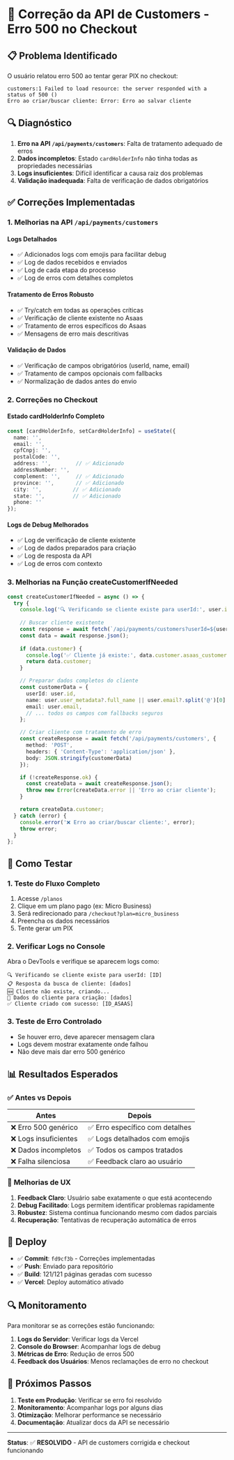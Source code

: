 # 🔧 Correção da API de Customers - Erro 500 no Checkout

## 📋 Problema Identificado

O usuário relatou erro 500 ao tentar gerar PIX no checkout:
```
customers:1 Failed to load resource: the server responded with a status of 500 ()
Erro ao criar/buscar cliente: Error: Erro ao salvar cliente
```

## 🔍 Diagnóstico

1. **Erro na API `/api/payments/customers`**: Falta de tratamento adequado de erros
2. **Dados incompletos**: Estado `cardHolderInfo` não tinha todas as propriedades necessárias
3. **Logs insuficientes**: Difícil identificar a causa raiz dos problemas
4. **Validação inadequada**: Falta de verificação de dados obrigatórios

## ✅ Correções Implementadas

### 1. **Melhorias na API `/api/payments/customers`**

#### **Logs Detalhados**
- ✅ Adicionados logs com emojis para facilitar debug
- ✅ Log de dados recebidos e enviados
- ✅ Log de cada etapa do processo
- ✅ Log de erros com detalhes completos

#### **Tratamento de Erros Robusto**
- ✅ Try/catch em todas as operações críticas
- ✅ Verificação de cliente existente no Asaas
- ✅ Tratamento de erros específicos do Asaas
- ✅ Mensagens de erro mais descritivas

#### **Validação de Dados**
- ✅ Verificação de campos obrigatórios (userId, name, email)
- ✅ Tratamento de campos opcionais com fallbacks
- ✅ Normalização de dados antes do envio

### 2. **Correções no Checkout**

#### **Estado cardHolderInfo Completo**
```typescript
const [cardHolderInfo, setCardHolderInfo] = useState({
  name: '',
  email: '',
  cpfCnpj: '',
  postalCode: '',
  address: '',        // ✅ Adicionado
  addressNumber: '',
  complement: '',     // ✅ Adicionado
  province: '',       // ✅ Adicionado
  city: '',          // ✅ Adicionado
  state: '',         // ✅ Adicionado
  phone: ''
});
```

#### **Logs de Debug Melhorados**
- ✅ Log de verificação de cliente existente
- ✅ Log de dados preparados para criação
- ✅ Log de resposta da API
- ✅ Log de erros com contexto

### 3. **Melhorias na Função createCustomerIfNeeded**

```typescript
const createCustomerIfNeeded = async () => {
  try {
    console.log('🔍 Verificando se cliente existe para userId:', user.id);
    
    // Buscar cliente existente
    const response = await fetch(`/api/payments/customers?userId=${user.id}`);
    const data = await response.json();
    
    if (data.customer) {
      console.log('✅ Cliente já existe:', data.customer.asaas_customer_id);
      return data.customer;
    }

    // Preparar dados completos do cliente
    const customerData = {
      userId: user.id,
      name: user.user_metadata?.full_name || user.email?.split('@')[0] || 'Cliente',
      email: user.email,
      // ... todos os campos com fallbacks seguros
    };

    // Criar cliente com tratamento de erro
    const createResponse = await fetch('/api/payments/customers', {
      method: 'POST',
      headers: { 'Content-Type': 'application/json' },
      body: JSON.stringify(customerData)
    });

    if (!createResponse.ok) {
      const createData = await createResponse.json();
      throw new Error(createData.error || 'Erro ao criar cliente');
    }

    return createData.customer;
  } catch (error) {
    console.error('❌ Erro ao criar/buscar cliente:', error);
    throw error;
  }
};
```

## 🧪 Como Testar

### 1. **Teste do Fluxo Completo**
1. Acesse `/planos`
2. Clique em um plano pago (ex: Micro Business)
3. Será redirecionado para `/checkout?plan=micro_business`
4. Preencha os dados necessários
5. Tente gerar um PIX

### 2. **Verificar Logs no Console**
Abra o DevTools e verifique se aparecem logs como:
```
🔍 Verificando se cliente existe para userId: [ID]
📋 Resposta da busca de cliente: [dados]
🆕 Cliente não existe, criando...
📝 Dados do cliente para criação: [dados]
✅ Cliente criado com sucesso: [ID_ASAAS]
```

### 3. **Teste de Erro Controlado**
- Se houver erro, deve aparecer mensagem clara
- Logs devem mostrar exatamente onde falhou
- Não deve mais dar erro 500 genérico

## 📊 Resultados Esperados

### ✅ **Antes vs Depois**

| Antes | Depois |
|-------|--------|
| ❌ Erro 500 genérico | ✅ Erro específico com detalhes |
| ❌ Logs insuficientes | ✅ Logs detalhados com emojis |
| ❌ Dados incompletos | ✅ Todos os campos tratados |
| ❌ Falha silenciosa | ✅ Feedback claro ao usuário |

### 🎯 **Melhorias de UX**

1. **Feedback Claro**: Usuário sabe exatamente o que está acontecendo
2. **Debug Facilitado**: Logs permitem identificar problemas rapidamente
3. **Robustez**: Sistema continua funcionando mesmo com dados parciais
4. **Recuperação**: Tentativas de recuperação automática de erros

## 🚀 Deploy

- ✅ **Commit**: `fd9cf3b` - Correções implementadas
- ✅ **Push**: Enviado para repositório
- ✅ **Build**: 121/121 páginas geradas com sucesso
- ✅ **Vercel**: Deploy automático ativado

## 🔍 Monitoramento

Para monitorar se as correções estão funcionando:

1. **Logs do Servidor**: Verificar logs da Vercel
2. **Console do Browser**: Acompanhar logs de debug
3. **Métricas de Erro**: Redução de erros 500
4. **Feedback dos Usuários**: Menos reclamações de erro no checkout

## 📝 Próximos Passos

1. **Teste em Produção**: Verificar se erro foi resolvido
2. **Monitoramento**: Acompanhar logs por alguns dias
3. **Otimização**: Melhorar performance se necessário
4. **Documentação**: Atualizar docs da API se necessário

---

**Status**: ✅ **RESOLVIDO** - API de customers corrigida e checkout funcionando 